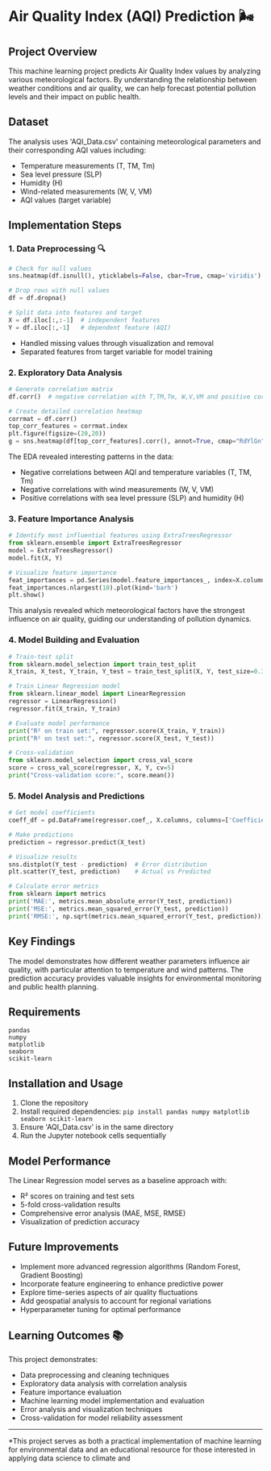 # Air Quality Index (AQI) Prediction 🌬️

## Project Overview
This machine learning project predicts Air Quality Index values by analyzing various meteorological factors. By understanding the relationship between weather conditions and air quality, we can help forecast potential pollution levels and their impact on public health.

## Dataset
The analysis uses 'AQI_Data.csv' containing meteorological parameters and their corresponding AQI values including:
- Temperature measurements (T, TM, Tm)
- Sea level pressure (SLP)
- Humidity (H)
- Wind-related measurements (W, V, VM)
- AQI values (target variable)

## Implementation Steps

### 1. Data Preprocessing 🔍
```python
# Check for null values
sns.heatmap(df.isnull(), yticklabels=False, cbar=True, cmap='viridis')

# Drop rows with null values
df = df.dropna()

# Split data into features and target
X = df.iloc[:,:-1]  # independent features
Y = df.iloc[:,-1]   # dependent feature (AQI)
```

- Handled missing values through visualization and removal
- Separated features from target variable for model training

### 2. Exploratory Data Analysis
```python
# Generate correlation matrix
df.corr()  # negative correlation with T,TM,Tm, W,V,VM and positive correlation with SLP,H

# Create detailed correlation heatmap
corrmat = df.corr()
top_corr_features = corrmat.index
plt.figure(figsize=(20,20))
g = sns.heatmap(df[top_corr_features].corr(), annot=True, cmap="RdYlGn")
```

The EDA revealed interesting patterns in the data:
- Negative correlations between AQI and temperature variables (T, TM, Tm)
- Negative correlations with wind measurements (W, V, VM)
- Positive correlations with sea level pressure (SLP) and humidity (H)

### 3. Feature Importance Analysis
```python
# Identify most influential features using ExtraTreesRegressor
from sklearn.ensemble import ExtraTreesRegressor
model = ExtraTreesRegressor()
model.fit(X, Y)

# Visualize feature importance
feat_importances = pd.Series(model.feature_importances_, index=X.columns)
feat_importances.nlargest(10).plot(kind='barh')
plt.show()
```

This analysis revealed which meteorological factors have the strongest influence on air quality, guiding our understanding of pollution dynamics.

### 4. Model Building and Evaluation
```python
# Train-test split
from sklearn.model_selection import train_test_split
X_train, X_test, Y_train, Y_test = train_test_split(X, Y, test_size=0.3, random_state=0)

# Train Linear Regression model
from sklearn.linear_model import LinearRegression
regressor = LinearRegression()
regressor.fit(X_train, Y_train)

# Evaluate model performance
print("R² on train set:", regressor.score(X_train, Y_train))
print("R² on test set:", regressor.score(X_test, Y_test))

# Cross-validation
from sklearn.model_selection import cross_val_score
score = cross_val_score(regressor, X, Y, cv=5)
print("Cross-validation score:", score.mean())
```

### 5. Model Analysis and Predictions
```python
# Get model coefficients
coeff_df = pd.DataFrame(regressor.coef_, X.columns, columns=['Coefficient'])

# Make predictions
prediction = regressor.predict(X_test)

# Visualize results
sns.distplot(Y_test - prediction)  # Error distribution
plt.scatter(Y_test, prediction)    # Actual vs Predicted

# Calculate error metrics
from sklearn import metrics
print('MAE:', metrics.mean_absolute_error(Y_test, prediction))
print('MSE:', metrics.mean_squared_error(Y_test, prediction))
print('RMSE:', np.sqrt(metrics.mean_squared_error(Y_test, prediction)))
```

## Key Findings
The model demonstrates how different weather parameters influence air quality, with particular attention to temperature and wind patterns. The prediction accuracy provides valuable insights for environmental monitoring and public health planning.

## Requirements
```
pandas
numpy
matplotlib
seaborn
scikit-learn
```

## Installation and Usage
1. Clone the repository
2. Install required dependencies: `pip install pandas numpy matplotlib seaborn scikit-learn`
3. Ensure 'AQI_Data.csv' is in the same directory
4. Run the Jupyter notebook cells sequentially

## Model Performance
The Linear Regression model serves as a baseline approach with:
- R² scores on training and test sets
- 5-fold cross-validation results
- Comprehensive error analysis (MAE, MSE, RMSE)
- Visualization of prediction accuracy

## Future Improvements
- Implement more advanced regression algorithms (Random Forest, Gradient Boosting)
- Incorporate feature engineering to enhance predictive power
- Explore time-series aspects of air quality fluctuations
- Add geospatial analysis to account for regional variations
- Hyperparameter tuning for optimal performance

## Learning Outcomes 📚
This project demonstrates:
- Data preprocessing and cleaning techniques
- Exploratory data analysis with correlation analysis
- Feature importance evaluation
- Machine learning model implementation and evaluation
- Error analysis and visualization techniques
- Cross-validation for model reliability assessment

---

*This project serves as both a practical implementation of machine learning for environmental data and an educational resource for those interested in applying data science to climate and
